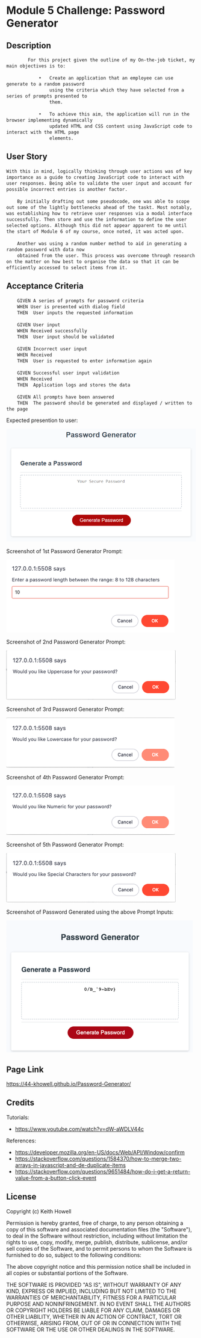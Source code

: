 # Module 5 Challenge: Password Generator

## Description
 
			For this project given the outline of my On-the-job ticket, my main objectives is to:
	
				•	Create an application that an employee can use generate to a random password 
					using the criteria which they have selected from a series of prompts presented to
					them. 

				•	To achieve this aim, the application will run in the browser implementing dynamically
					updated HTML and CSS content using JavaScript code to interact with the HTML page 
					elements.


## User Story

    With this in mind, logically thinking through user actions was of key importance as a guide to creating JavaScript code to interact with user responses. Being able to validate the user input and account for possible incorrect entries is another factor. 

		By initially drafting out some pseudocode, one was able to scope out some of the lightly bottlenecks ahead of the taskt. Most notably, was establishing how to retrieve user responses via a modal interface successfully. Then store and use the information to define the user selected options. Although this did not appear apparent to me until the start of Module 6 of my course, once noted, it was acted upon. 

		Another was using a random number method to aid in generating a random password with data now 
		obtained from the user. This process was overcome through research on the matter on how best to organise the data so that it can be efficiently accessed to select items from it.  


## Acceptance Criteria

        GIVEN A series of prompts for password criteria
		WHEN User is presented with dialog field  
		THEN  User inputs the requested information  

		GIVEN User input 
		WHEN Received successfully 
		THEN  User input should be validated 

		GIVEN Incorrect user input
		WHEN Received 
		THEN  User is requested to enter information again 

		GIVEN Successful user input validation 
		WHEN Received 
		THEN  Application logs and stores the data 

		GIVEN All prompts have been answered 
		THEN  The password should be generated and displayed / written to the page

Expected presention to user: 

![password generator demo](./assets/05-javascript-challenge-demo.png)

Screenshot of 1st Password Generator Prompt:

![password generator demo](./assets/1st-Prompt.png)

Screenshot of 2nd Password Generator Prompt:

![password generator demo](./assets/2nd-Prompt.png)

Screenshot of 3rd Password Generator Prompt:

![password generator demo](./assets/3rd-Prompt.png)

Screenshot of 4th Password Generator Prompt:

![password generator demo](./assets/4th-Prompt.png)

Screenshot of 5th Password Generator Prompt:

![password generator demo](./assets/5th-Prompt.png)

Screenshot of Password Generated using the above Prompt Inputs: 

![password generator demo](./assets/Password-Result.png)


## Page Link
https://44-khowell.github.io/Password-Generator/

## Credits

Tutorials: 

- https://www.youtube.com/watch?v=dW-aWDLV44c

References: 

- https://developer.mozilla.org/en-US/docs/Web/API/Window/confirm
- https://stackoverflow.com/questions/1584370/how-to-merge-two-arrays-in-javascript-and-de-duplicate-items
- https://stackoverflow.com/questions/9651484/how-do-i-get-a-return-value-from-a-button-click-event



## License 

Copyright (c) Keith Howell

Permission is hereby granted, free of charge, to any person obtaining a copy
of this software and associated documentation files (the "Software"), to deal
in the Software without restriction, including without limitation the rights
to use, copy, modify, merge, publish, distribute, sublicense, and/or sell
copies of the Software, and to permit persons to whom the Software is
furnished to do so, subject to the following conditions:

The above copyright notice and this permission notice shall be included in all
copies or substantial portions of the Software.

THE SOFTWARE IS PROVIDED "AS IS", WITHOUT WARRANTY OF ANY KIND, EXPRESS OR
IMPLIED, INCLUDING BUT NOT LIMITED TO THE WARRANTIES OF MERCHANTABILITY,
FITNESS FOR A PARTICULAR PURPOSE AND NONINFRINGEMENT. IN NO EVENT SHALL THE
AUTHORS OR COPYRIGHT HOLDERS BE LIABLE FOR ANY CLAIM, DAMAGES OR OTHER
LIABILITY, WHETHER IN AN ACTION OF CONTRACT, TORT OR OTHERWISE, ARISING FROM,
OUT OF OR IN CONNECTION WITH THE SOFTWARE OR THE USE OR OTHER DEALINGS IN THE
SOFTWARE.